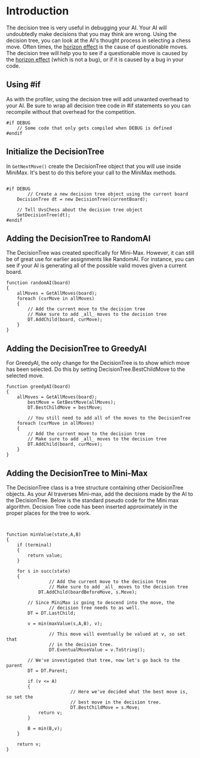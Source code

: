 # Introduction #
The decision tree is very useful in debugging your AI. Your AI will undoubtedly make decisions that you may think are wrong. Using the decision tree, you can look at the AI's thought process in selecting a chess move. Often times, the [horizon effect](http://en.wikipedia.org/wiki/Horizon_effect) is the cause of questionable moves. The decision tree will help you to see if a questionable move is caused by the [horizon effect](http://en.wikipedia.org/wiki/Horizon_effect) (which is not a bug), or if it is caused by a bug in your code.

## Using #if ##
As with the profiler, using the decision tree will add unwanted overhead to your AI. Be sure to wrap all decision tree code in #if statements so you can recompile without that overhead for the competition.

```
#if DEBUG
	// Some code that only gets compiled when DEBUG is defined
#endif
```



## Initialize the DecisionTree ##


In `GetNextMove()` create the DecisionTree object that you will use inside MiniMax. It's best to do this before your call to the MiniMax methods.
```

#if DEBUG
        // Create a new decision tree object using the current board
	DecisionTree dt = new DecisionTree(currentBoard);

	// Tell UvsChess about the decision tree object
	SetDecisionTree(dt);
#endif

```

## Adding the DecisionTree to RandomAI ##

The DecisionTree was created specifically for Mini-Max. However, it can still be of great use for earlier assignments like RandomAI. For instance, you can see if your AI is generating all of the possible valid moves given a current board.

```
function randomAI(board)
{
	allMoves = GetAllMoves(board);
	foreach (curMove in allMoves)
	{
		// Add the current move to the decision tree
		// Make sure to add _all_ moves to the decision tree
		DT.AddChild(board, curMove);
	}
}
```

## Adding the DecisionTree to GreedyAI ##

For GreedyAI, the only change for the DecisionTree is to show which move has been selected. Do this by setting DecisionTree.BestChildMove to the selected move.

```
function greedyAI(board)
{
	allMoves = GetAllMoves(board);
        bestMove = GetBestMove(allMoves);
        DT.BestChildMove = bestMove;

        // You still need to add all of the moves to the DecisionTree
	foreach (curMove in allMoves)
	{
		// Add the current move to the decision tree
		// Make sure to add _all_ moves to the decision tree
		DT.AddChild(board, curMove);
	}
}
```

## Adding the DecisionTree to Mini-Max ##

The DecisionTree class is a tree structure containing other DecisionTree objects. As your AI traverses Mini-max, add the decisions made by the AI to the DecisionTree. Below is the standard pseudo code for the Mini max algorithm. Decision Tree code has been inserted approximately in the proper places for the tree to work.


```


function minValue(state,A,B)
{
	if (terminal)
	{
		return value;
	}

	for s in succ(state)
	{	    	
                // Add the current move to the decision tree
                // Make sure to add _all_ moves to the decision tree
	    	DT.AddChild(boardBeforeMove, s.Move);

		// Since MiniMax is going to descend into the move, the
                // decision tree needs to as well.
		DT = DT.LastChild;

		v = min(maxValue(s,A,B), v);

                // This move will eventually be valued at v, so set that
                // in the decision tree.
                DT.EventualMoveValue = v.ToString();
		
		// We've investigated that tree, now let's go back to the parent
		DT = DT.Parent;

		if (v <= A)
		{
                        // Here we've decided what the best move is, so set the
                        // best move in the decision tree.
                        DT.BestChildMove = s.Move;
			return v;
		}

		B = min(B,v);
	}

	return v;
}
         

```